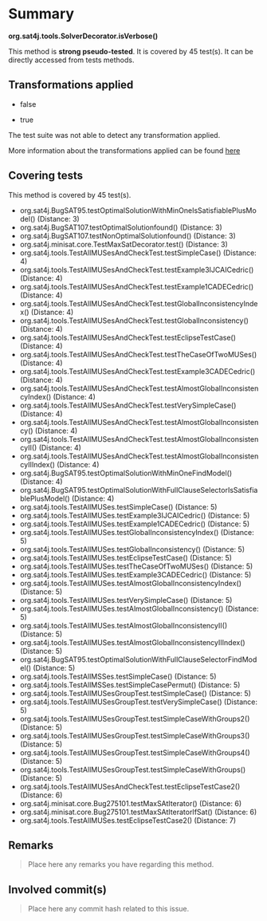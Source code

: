 # Summary
**org.sat4j.tools.SolverDecorator.isVerbose()**

This method is **strong pseudo-tested**.
It is covered by 45 test(s). It can be directly accessed from tests methods.


## Transformations applied

- false

- true


The test suite was not able to detect any transformation applied.

More information about the transformations applied can be found [here](https://github.com/STAMP-project/pitest-descartes)

## Covering tests
This method is covered by 45 test(s).
* org.sat4j.BugSAT95.testOptimalSolutionWithMinOneIsSatisfiablePlusModel() (Distance: 3)
* org.sat4j.BugSAT107.testOptimalSolutionfound() (Distance: 3)
* org.sat4j.BugSAT107.testNonOptimalSolutionfound() (Distance: 3)
* org.sat4j.minisat.core.TestMaxSatDecorator.test() (Distance: 3)
* org.sat4j.tools.TestAllMUSesAndCheckTest.testSimpleCase() (Distance: 4)
* org.sat4j.tools.TestAllMUSesAndCheckTest.testExample3IJCAICedric() (Distance: 4)
* org.sat4j.tools.TestAllMUSesAndCheckTest.testExample1CADECedric() (Distance: 4)
* org.sat4j.tools.TestAllMUSesAndCheckTest.testGlobalInconsistencyIndex() (Distance: 4)
* org.sat4j.tools.TestAllMUSesAndCheckTest.testGlobalInconsistency() (Distance: 4)
* org.sat4j.tools.TestAllMUSesAndCheckTest.testEclipseTestCase() (Distance: 4)
* org.sat4j.tools.TestAllMUSesAndCheckTest.testTheCaseOfTwoMUSes() (Distance: 4)
* org.sat4j.tools.TestAllMUSesAndCheckTest.testExample3CADECedric() (Distance: 4)
* org.sat4j.tools.TestAllMUSesAndCheckTest.testAlmostGlobalInconsistencyIndex() (Distance: 4)
* org.sat4j.tools.TestAllMUSesAndCheckTest.testVerySimpleCase() (Distance: 4)
* org.sat4j.tools.TestAllMUSesAndCheckTest.testAlmostGlobalInconsistency() (Distance: 4)
* org.sat4j.tools.TestAllMUSesAndCheckTest.testAlmostGlobalInconsistencyII() (Distance: 4)
* org.sat4j.tools.TestAllMUSesAndCheckTest.testAlmostGlobalInconsistencyIIIndex() (Distance: 4)
* org.sat4j.BugSAT95.testOptimalSolutionWithMinOneFindModel() (Distance: 4)
* org.sat4j.BugSAT95.testOptimalSolutionWithFullClauseSelectorIsSatisfiablePlusModel() (Distance: 4)
* org.sat4j.tools.TestAllMUSes.testSimpleCase() (Distance: 5)
* org.sat4j.tools.TestAllMUSes.testExample3IJCAICedric() (Distance: 5)
* org.sat4j.tools.TestAllMUSes.testExample1CADECedric() (Distance: 5)
* org.sat4j.tools.TestAllMUSes.testGlobalInconsistencyIndex() (Distance: 5)
* org.sat4j.tools.TestAllMUSes.testGlobalInconsistency() (Distance: 5)
* org.sat4j.tools.TestAllMUSes.testEclipseTestCase() (Distance: 5)
* org.sat4j.tools.TestAllMUSes.testTheCaseOfTwoMUSes() (Distance: 5)
* org.sat4j.tools.TestAllMUSes.testExample3CADECedric() (Distance: 5)
* org.sat4j.tools.TestAllMUSes.testAlmostGlobalInconsistencyIndex() (Distance: 5)
* org.sat4j.tools.TestAllMUSes.testVerySimpleCase() (Distance: 5)
* org.sat4j.tools.TestAllMUSes.testAlmostGlobalInconsistency() (Distance: 5)
* org.sat4j.tools.TestAllMUSes.testAlmostGlobalInconsistencyII() (Distance: 5)
* org.sat4j.tools.TestAllMUSes.testAlmostGlobalInconsistencyIIIndex() (Distance: 5)
* org.sat4j.BugSAT95.testOptimalSolutionWithFullClauseSelectorFindModel() (Distance: 5)
* org.sat4j.tools.TestAllMSSes.testSimpleCase() (Distance: 5)
* org.sat4j.tools.TestAllMSSes.testSimpleCasePermut() (Distance: 5)
* org.sat4j.tools.TestAllMUSesGroupTest.testSimpleCase() (Distance: 5)
* org.sat4j.tools.TestAllMUSesGroupTest.testVerySimpleCase() (Distance: 5)
* org.sat4j.tools.TestAllMUSesGroupTest.testSimpleCaseWithGroups2() (Distance: 5)
* org.sat4j.tools.TestAllMUSesGroupTest.testSimpleCaseWithGroups3() (Distance: 5)
* org.sat4j.tools.TestAllMUSesGroupTest.testSimpleCaseWithGroups4() (Distance: 5)
* org.sat4j.tools.TestAllMUSesGroupTest.testSimpleCaseWithGroups() (Distance: 5)
* org.sat4j.tools.TestAllMUSesAndCheckTest.testEclipseTestCase2() (Distance: 6)
* org.sat4j.minisat.core.Bug275101.testMaxSAtIterator() (Distance: 6)
* org.sat4j.minisat.core.Bug275101.testMaxSAtIteratorIfSat() (Distance: 6)
* org.sat4j.tools.TestAllMUSes.testEclipseTestCase2() (Distance: 7)


## Remarks
> Place here any remarks you have regarding this method.

## Involved commit(s)

> Place here any commit hash related to this issue.
